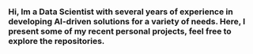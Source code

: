 ### Hi, Im a Data Scientist with several years of experience in developing AI-driven solutions for a variety of needs. Here, I present some of my recent personal projects, feel free to explore the repositories.

